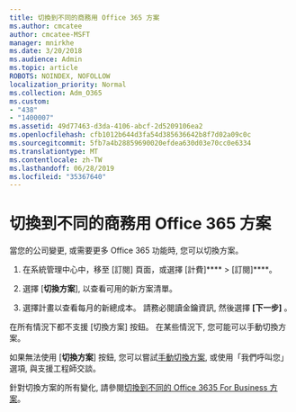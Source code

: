 ```yaml
---
title: 切換到不同的商務用 Office 365 方案
ms.author: cmcatee
author: cmcatee-MSFT
manager: mnirkhe
ms.date: 3/20/2018
ms.audience: Admin
ms.topic: article
ROBOTS: NOINDEX, NOFOLLOW
localization_priority: Normal
ms.collection: Adm_O365
ms.custom:
- "438"
- "1400007"
ms.assetid: 49d77463-d3da-4106-abcf-2d5209106ea2
ms.openlocfilehash: cfb1012b644d3fa54d385636642b8f7d02a09c0c
ms.sourcegitcommit: 5fb7a4b28859690020efdea630d03e70cc0e6334
ms.translationtype: MT
ms.contentlocale: zh-TW
ms.lasthandoff: 06/28/2019
ms.locfileid: "35367640"
---
```

# <a name="switch-to-a-different-office-365-for-business-plan"></a>切換到不同的商務用 Office 365 方案

當您的公司變更, 或需要更多 Office 365 功能時, 您可以切換方案。
  
1. 在系統管理中心中，移至 [訂閱][](https://go.microsoft.com/fwlink/p/?linkid=842054) 頁面，或選擇 [計費]**** \> [訂閱]****。

2. 選擇 [**切換方案**], 以查看可用的新方案清單。

3. 選擇計畫以查看每月的新總成本。 請務必閱讀金鑰資訊, 然後選擇 **[下一步]** 。

在所有情況下都不支援 [切換方案] 按鈕。 在某些情況下, 您可能可以手動切換方案。
  
如果無法使用 [**切換方案**] 按鈕, 您可以嘗試[手動切換方案](https://support.office.com/article/eb0d0680-5677-41a0-8c46-4b9d47f1c209), 或使用「我們呼叫您」選項, 與支援工程師交談。
  
針對切換方案的所有變化, 請參閱[切換到不同的 Office 3635 For Business 方案](https://support.office.com/article/49d77463-d3da-4106-abcf-2d5209106ea2)。
  